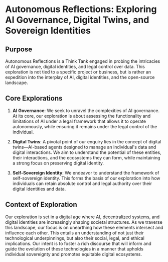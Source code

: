 # Autonomous Reflections: Exploring AI Governance, Digital Twins, and Sovereign Identities

## Purpose

Autonomous Reflections is a Think Tank engaged in probing the intricacies of AI governance, digital identities, and legal control over data. This exploration is not tied to a specific project or business, but is rather an expedition into the interplay of AI, digital identities, and the open-source landscape.

## Core Explorations

1. **AI Governance**: We seek to unravel the complexities of AI governance. At its core, our exploration is about assessing the functionality and limitations of AI under a legal framework that allows it to operate autonomously, while ensuring it remains under the legal control of the individual.

2. **Digital Twins**: A pivotal point of our enquiry lies in the concept of digital twins—AI-based agents designed to manage an individual's data and digital interactions. We aim to understand the potential of these entities, their interactions, and the ecosystems they can form, while maintaining a strong focus on preserving digital identity.

3. **Self-Sovereign Identity**: We endeavor to understand the framework of self-sovereign identity. This forms the basis of our exploration into how individuals can retain absolute control and legal authority over their digital identities and data.

## Context of Exploration

Our exploration is set in a digital age where AI, decentralized systems, and digital identities are increasingly shaping societal structures. As we traverse this landscape, our focus is on unearthing how these elements intersect and influence each other. This entails an understanding of not just their technological underpinnings, but also their social, legal, and ethical implications. Our intent is to foster a rich discourse that will inform and guide the evolution of these technologies in a manner that upholds individual sovereignty and promotes equitable digital ecosystems.

